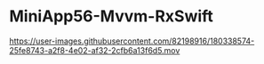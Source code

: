 # MiniApp56-Mvvm-RxSwift

https://user-images.githubusercontent.com/82198916/180338574-25fe8743-a2f8-4e02-af32-2cfb6a13f6d5.mov

